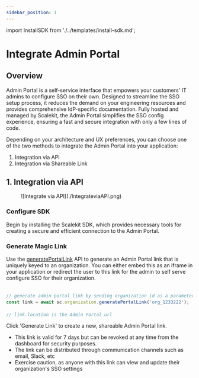 ```yaml
---
sidebar_position: 1
---
```

import InstallSDK from './../templates/install-sdk.md';

# Integrate Admin Portal

## Overview

Admin Portal is a self-service interface that empowers your customers' IT admins to configure SSO on their own. Designed to streamline the SSO setup process, it reduces the demand on your engineering resources and provides comprehensive IdP-specific documentation. Fully hosted and managed by Scalekit, the Admin Portal simplifies the SSO config experience, ensuring a fast and secure integration with only a few lines of code.

Depending on your architecture and UX preferences, you can choose one of the two methods to integrate the Admin Portal into your application:

1. Integration via API
2. Integration via Shareable Link
<!-- 
<figure>![Two ways of integrating Admin Portal](./Integrate%20with%20Scalekit.png)
<figcaption>Two ways of integrating Admin Portal</figcaption></figure> -->

## 1. Integration via API

<figure className='width-50'>![Integrate via API](./IntegrateviaAPI.png)</figure>

### Configure SDK

Begin by installing the Scalekit SDK, which provides necessary tools for creating a secure and efficient connection to the Admin Portal.
<InstallSDK />

### Generate Magic Link

Use the [generatePortalLink](/api-reference#tag/customer-portal/put/api/v1/organizations/{id}/portal_links) API to generate an Admin Portal link that is uniquely keyed to an organization. You can either embed this as an iframe in your application or redirect the user to this link for the admin to self serve configure SSO for their organization.

<Tabs groupId="tech-stack">
<TabItem value="nodejs" label="Node.js">

```javascript showLineNumbers

// generate admin portal link by sending organization id as a parameter
const link = await sc.organization.generatePortalLink('org_1233222');

// link.location is the Admin Portal url
```

 </TabItem>
<!--<TabItem value="py" label="Python">

```python
# write python code here
```

</TabItem>
<TabItem value="golang" label="Go">

```go
// write go code here
```

</TabItem> -->
</Tabs>

Note:

- This link is designed for one-time use, expiring after 5 minutes or upon its initial access.
- Once activated, the IT admin can configure SSO for a longer period of time. The session will remain active until the setup is complete.
- Depending on your UX strategy, you may choose to redirect the IT admin to this link or embed it within your application as an iframe, allowing configuration without navigating away from your product.

## 2. Integration via Shareable Link

<figure className='width-50'>![Integrate via Shareable Link](./Shareablelink.png)</figure>

Log in to your Scalekit Dashboard and navigate to the desired organization's overview section.

### Generate Link
<!-- <Show screenshot> -->
Click 'Generate Link' to create a new, shareable Admin Portal link.

- This link is valid for 7 days but can be revoked at any time from the dashboard for security purposes.
- The link can be distributed through communication channels such as email, Slack, etc
- Exercise caution, as anyone with this link can view and update their organization's SSO settings
